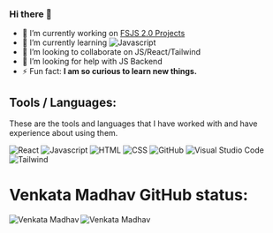 ### Hi there 👋

<!--
**venkatamadhav/venkatamadhav** is a ✨ _special_ ✨ repository because its `README.md` (this file) appears on your GitHub profile.

Here are some ideas to get you started:
-->
- 🔭 I’m currently working on [FSJS 2.0 Projects](https://github.com/venkatamadhav/FSJS-2.0)
- 🌱 I’m currently learning ![Javascript](https://img.shields.io/badge/-Javascript-05122A?style=flat&logo=javascript)
- 👯 I’m looking to collaborate on JS/React/Tailwind
- 🤔 I’m looking for help with JS Backend
- ⚡ Fun fact: **I am so curious to learn new things.**
<!-- - 💬 Ask me about ...
- 📫 How to reach me: ...
- 😄 Pronouns: ... -->

## Tools / Languages:

These are the tools and languages that I have worked with and have experience about using them.

![React](https://img.shields.io/badge/-React-007ACC?logo=react&logoColor=white&style=flat)
![Javascript](https://img.shields.io/badge/-Javascript-05122A?style=flat&logo=javascript)
![HTML](https://img.shields.io/badge/-HTML-05122A?style=flat&logo=HTML5)
![CSS](https://img.shields.io/badge/-CSS-05122A?style=flat&logo=CSS3)
![GitHub](https://img.shields.io/badge/-GitHub-05122A?style=flat&logo=github)
![Visual Studio Code](https://img.shields.io/badge/-Visual%20Studio%20Code-05122A?style=flat&logo=visual-studio-code&logoColor=007ACC)
![Tailwind](https://img.shields.io/badge/-Tailwind-black?style=flat&logo=tailwindcss&logoColor=007ACC)

# Venkata Madhav GitHub status: 

<img align="center" src="https://github-readme-stats.vercel.app/api?username=venkatamadhav&show_icons=true&theme=radical" alt="Venkata Madhav" />
<img align="left" src="https://github-readme-stats.vercel.app/api/top-langs/?username=venkatamadhav&show_icons=true&theme=radical" alt="Venkata Madhav" />

